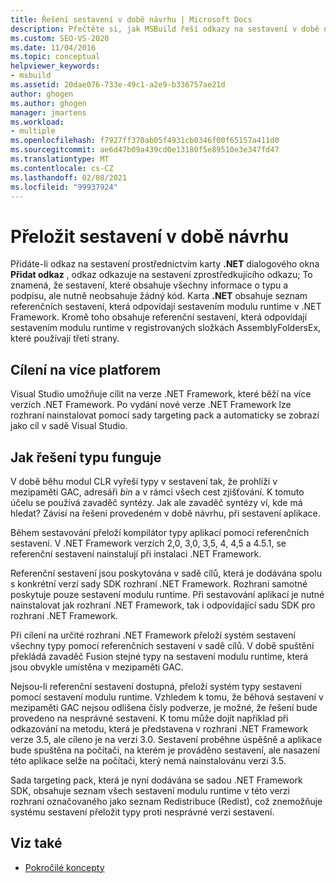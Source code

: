 ```yaml
---
title: Řešení sestavení v době návrhu | Microsoft Docs
description: Přečtěte si, jak MSBuild řeší odkazy na sestavení v době návrhu pomocí referenčních sestavení v sadě targeting pack.
ms.custom: SEO-VS-2020
ms.date: 11/04/2016
ms.topic: conceptual
helpviewer_keywords:
- msbuild
ms.assetid: 20dae076-733e-49c1-a2e9-b336757ae21d
author: ghogen
ms.author: ghogen
manager: jmartens
ms.workload:
- multiple
ms.openlocfilehash: f7927ff370ab05f4931cb0346f00f65157a411d0
ms.sourcegitcommit: ae6d47b09a439cd0e13180f5e89510e3e347fd47
ms.translationtype: MT
ms.contentlocale: cs-CZ
ms.lasthandoff: 02/08/2021
ms.locfileid: "99937924"
---
```

# <a name="resolve-assemblies-at-design-time"></a>Přeložit sestavení v době návrhu

Přidáte-li odkaz na sestavení prostřednictvím karty **.NET** dialogového okna **Přidat odkaz** , odkaz odkazuje na sestavení zprostředkujícího odkazu; To znamená, že sestavení, které obsahuje všechny informace o typu a podpisu, ale nutně neobsahuje žádný kód. Karta **.NET** obsahuje seznam referenčních sestavení, která odpovídají sestavením modulu runtime v .NET Framework. Kromě toho obsahuje referenční sestavení, která odpovídají sestavením modulu runtime v registrovaných složkách AssemblyFoldersEx, které používají třetí strany.

## <a name="multi-targeting"></a>Cílení na více platforem

 Visual Studio umožňuje cílit na verze .NET Framework, které běží na více verzích .NET Framework. Po vydání nové verze .NET Framework lze rozhraní nainstalovat pomocí sady targeting pack a automaticky se zobrazí jako cíl v sadě Visual Studio.

## <a name="how-type-resolution-works"></a>Jak řešení typu funguje

 V době běhu modul CLR vyřeší typy v sestavení tak, že prohlíží v mezipaměti GAC, adresáři *bin* a v rámci všech cest zjišťování. K tomuto účelu se používá zavaděč syntézy. Jak ale zavaděč syntézy ví, kde má hledat? Závisí na řešení provedeném v době návrhu, při sestavení aplikace.

 Během sestavování přeloží kompilátor typy aplikací pomocí referenčních sestavení. V .NET Framework verzích 2,0, 3,0, 3,5, 4, 4,5 a 4.5.1, se referenční sestavení nainstalují při instalaci .NET Framework.

 Referenční sestavení jsou poskytována v sadě cílů, která je dodávána spolu s konkrétní verzí sady SDK rozhraní .NET Framework. Rozhraní samotné poskytuje pouze sestavení modulu runtime. Při sestavování aplikací je nutné nainstalovat jak rozhraní .NET Framework, tak i odpovídající sadu SDK pro rozhraní .NET Framework.

 Při cílení na určité rozhraní .NET Framework přeloží systém sestavení všechny typy pomocí referenčních sestavení v sadě cílů. V době spuštění překládá zavaděč Fusion stejné typy na sestavení modulu runtime, která jsou obvykle umístěna v mezipaměti GAC.

 Nejsou-li referenční sestavení dostupná, přeloží systém typy sestavení pomocí sestavení modulu runtime. Vzhledem k tomu, že běhová sestavení v mezipaměti GAC nejsou odlišena čísly podverze, je možné, že řešení bude provedeno na nesprávné sestavení. K tomu může dojít například při odkazování na metodu, která je představena v rozhraní .NET Framework verze 3.5, ale cíleno je na verzi 3.0. Sestavení proběhne úspěšně a aplikace bude spuštěna na počítači, na kterém je prováděno sestavení, ale nasazení této aplikace selže na počítači, který nemá nainstalovánu verzi 3.5.

 Sada targeting pack, která je nyní dodávána se sadou .NET Framework SDK, obsahuje seznam všech sestavení modulu runtime v této verzi rozhraní označovaného jako seznam Redistribuce (Redist), což znemožňuje systému sestavení přeložit typy proti nesprávné verzi sestavení.

## <a name="see-also"></a>Viz také
- [Pokročilé koncepty](../msbuild/msbuild-advanced-concepts.md)
